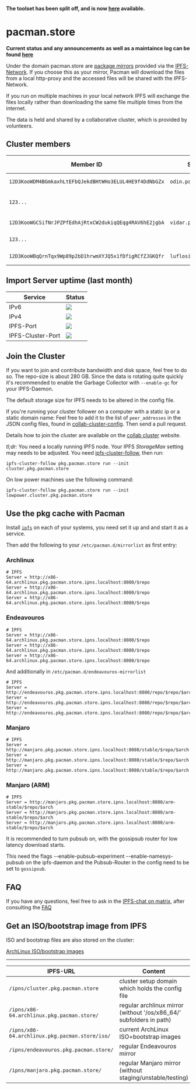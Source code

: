 **The toolset has been split off, and is now [here](https://github.com/RubenKelevra/rsync2ipfs-cluster.git) available.**

# pacman.store

**Current status and any announcements as well as a maintaince log can be found [here](https://github.com/RubenKelevra/pacman.store/wiki/Status,-Announcements-&-Maintenance)**

Under the domain pacman.store are [package mirrors](https://wiki.archlinux.org/index.php/Pacman#Repositories_and_mirrors) provided via the [IPFS-Network](https://ipfs.io). If you choose this as your mirror, Pacman will download the files from a local http-proxy and the accessed files will be shared with the IPFS-Network.

If you run on multiple machines in your local network IPFS will exchange the files locally rather than downloading the same file multiple times from the internet.

The data is held and shared by a collaborative cluster, which is provided by volunteers.

## Cluster members


| Member ID | Server | Location | Internet-Provider | AS | Provider |
| - | - | - | - | - | - |
| `12D3KooWDM4BGmkaxhLtEFbQJekdBHtWHo3ELUL4HE9f4DdNbGZx` | `odin.pacman.store` | Nuremberg, Germany | netcup | AS197540 | [@RubenKelevra](https://github.com/RubenKelevra) |
| `123...` | | Guthrie, Oklahoma | Cox Communications Inc | AS22773 | [@teknomunk](https://github.com/teknomunk) |
| `12D3KooWGCSifNrJPZPfEdhAjRtxCW2dukiqQEqg4RAV6hE2jgbA` | `vidar.pacman.store` | Vilnius, Lithuania | UAB Interneto vizija | AS20080814 | [@RubenKelevra](https://github.com/RubenKelevra) |
| `123...` | | ~ Tokyo, Japan | | AS7506 | _anonymous_ |
| `12D3KooWBqQrnTqx9Wp89p2bD1hrwmXYJQ5x1fDfigRCfZJGKQfr` | `luflosi.de` | Saarland, Germany | VSE NET GmbH | AS9063 | [@Luflosi](https://github.com/Luflosi) |


## Import Server uptime (last month)

| Service | Status |
| - | - |
| IPv6 | <img src="https://app.statuscake.com/button/index.php?Track=lqm087FDpT&Days=30&Design=2" /> |
| IPv4 | <img src="https://app.statuscake.com/button/index.php?Track=mdwVReU662&Days=30&Design=2" /> |
| IPFS-Port | <img src="https://app.statuscake.com/button/index.php?Track=dpSNJkhpBi&Days=30&Design=2" /> |
| IPFS-Cluster-Port | <img src="https://app.statuscake.com/button/index.php?Track=W6VTSzFRsc&Days=30&Design=2" /> |

## Join the Cluster

If you want to join and contribute bandwidth and disk space, feel free to do so. The repo-size is about 280 GB. Since the data is rotating quite quickly it's recommended to enable the Garbage Collector with `--enable-gc` for your IPFS-Daemon.

The default storage size for IPFS needs to be altered in the config file.

If you're running your cluster follower on a computer with a static ip or a static domain name: Feel free to add it to the list of ```peer_addresses``` in the JSON config files, found in [collab-cluster-config](./collab-cluster-config). Then send a pull request.

Details how to join the cluster are available on the [collab cluster](https://collab.ipfscluster.io/) website.

*tl;dr:* You need a locally running IPFS node. Your IPFS *StorageMax* setting may needs to be adjusted. You need [ipfs-cluster-follow](https://aur.archlinux.org/packages/ipfs-cluster-bin/), then run:

```ipfs-cluster-follow pkg.pacman.store run --init cluster.pkg.pacman.store```

On low power machines use the following command:

```ipfs-cluster-follow pkg.pacman.store run --init lowpower.cluster.pkg.pacman.store```

## Use the pkg cache with Pacman

Install [`ipfs`](https://wiki.archlinux.org/index.php/IPFS) on each of your systems, you need set it up and and start it as a service.

Then add the following to your `/etc/pacman.d/mirrorlist` as first entry:

### Archlinux
```
# IPFS
Server = http://x86-64.archlinux.pkg.pacman.store.ipns.localhost:8080/$repo
Server = http://x86-64.archlinux.pkg.pacman.store.ipns.localhost:8080/$repo
Server = http://x86-64.archlinux.pkg.pacman.store.ipns.localhost:8080/$repo
```

### Endeavouros


```
# IPFS
Server = http://x86-64.archlinux.pkg.pacman.store.ipns.localhost:8080/$repo
Server = http://x86-64.archlinux.pkg.pacman.store.ipns.localhost:8080/$repo
Server = http://x86-64.archlinux.pkg.pacman.store.ipns.localhost:8080/$repo
```

And additionally in `/etc/pacman.d/endeavouros-mirrorlist`

```
# IPFS
Server = http://endeavouros.pkg.pacman.store.ipns.localhost:8080/repo/$repo/$arch
Server = http://endeavouros.pkg.pacman.store.ipns.localhost:8080/repo/$repo/$arch
Server = http://endeavouros.pkg.pacman.store.ipns.localhost:8080/repo/$repo/$arch
```

### Manjaro

```
# IPFS
Server = http://manjaro.pkg.pacman.store.ipns.localhost:8080/stable/$repo/$arch
Server = http://manjaro.pkg.pacman.store.ipns.localhost:8080/stable/$repo/$arch
Server = http://manjaro.pkg.pacman.store.ipns.localhost:8080/stable/$repo/$arch
```

### Manjaro (ARM)

```
# IPFS
Server = http://manjaro.pkg.pacman.store.ipns.localhost:8080/arm-stable/$repo/$arch
Server = http://manjaro.pkg.pacman.store.ipns.localhost:8080/arm-stable/$repo/$arch
Server = http://manjaro.pkg.pacman.store.ipns.localhost:8080/arm-stable/$repo/$arch
```

It is recommended to turn pubsub on, with the gossipsub router for low latency download starts.

This need the flags --enable-pubsub-experiment --enable-namesys-pubsub on the ipfs-daemon and the Pubsub-Router in the config need to be set to `gossipsub`.

## FAQ

If you have any questions, feel free to ask in the [IPFS-chat on matrix](https://riot.im/app/#/room/#ipfs:matrix.org), after consulting the [FAQ](https://github.com/RubenKelevra/pacman.store/wiki/FAQ)

## Get an ISO/bootstrap image from IPFS

ISO and bootstrap files are also stored on the cluster:

[ArchLinux ISO/bootstrap images](http://x86-64.archlinux.pkg.pacman.store/iso)

---

| IPFS-URL | Content |
| - | - |
| `/ipns/cluster.pkg.pacman.store` | cluster setup domain which holds the config file |
| `/ipns/x86-64.archlinux.pkg.pacman.store/` | regular archlinux mirror<br>(without '/os/x86_64/' subfolders in path) |
| `/ipns/x86-64.archlinux.pkg.pacman.store/iso/` | current ArchLinux ISO+bootstrap images |
| `/ipns/endeavouros.pkg.pacman.store/` | regular Endeavouros mirror |
| `/ipns/manjaro.pkg.pacman.store/` | regular Manjaro mirror<br>(without staging/unstable/testing) |
